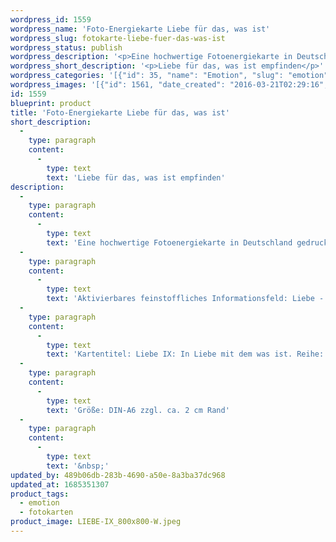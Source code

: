 ```yaml
---
wordpress_id: 1559
wordpress_name: 'Foto-Energiekarte Liebe für das, was ist'
wordpress_slug: fotokarte-liebe-fuer-das-was-ist
wordpress_status: publish
wordpress_description: '<p>Eine hochwertige Fotoenergiekarte in Deutschland gedruckt und in Handarbeit laminiert.  Sie ist in Postkartengröße (DIN-A6) gut zu transportieren und kann auch auf den Körper aufgelegt werden.</p><p>Aktivierbares feinstoffliches Informationsfeld: Liebe - Akzeptanz - ''Gleich''-Gültigkeit - Wissen: Das, was ist, akzeptieren und in Liebe damit sein. Situation, Zustände usw. annehmen und Liebe hierzu empfinden.</p><p>Kartentitel: Liebe IX: In Liebe mit dem was ist. Reihe: Liebe. Schwingung: Pink.</p><p>Größe: DIN-A6 zzgl. ca. 2 cm Rand<br />Andere Formate sind individuell für Sie innerhalb weniger Tage herstellbar. Bitte kontaktieren Sie uns hierfür unter <a href="mailto:info@elvedenverlag.de">info@elvedenverlag.de</a>.</p><p><a href="https://my.feenbaum.de/anwendung-energiebilder-foto-laminiert/">Anwendungshinweise</a>      <a href="https://my.feenbaum.de/produktinformationen-fotokarten/">Produktinformationen</a></p><p>&nbsp;</p>'
wordpress_short_description: '<p>Liebe für das, was ist empfinden</p>'
wordpress_categories: '[{"id": 35, "name": "Emotion", "slug": "emotion"}, {"id": 23, "name": "Fotokarten", "slug": "fotokarten"}]'
wordpress_images: '[{"id": 1561, "date_created": "2016-03-21T02:29:16", "date_created_gmt": "2016-03-21T00:29:16", "date_modified": "2016-03-21T02:29:16", "date_modified_gmt": "2016-03-21T00:29:16", "src": "https://my.feenbaum.de/wp-content/uploads/2016/03/LIEBE-IX_800x800-W.jpeg", "name": "LIEBE IX_800x800-W", "alt": ""}]'
id: 1559
blueprint: product
title: 'Foto-Energiekarte Liebe für das, was ist'
short_description:
  -
    type: paragraph
    content:
      -
        type: text
        text: 'Liebe für das, was ist empfinden'
description:
  -
    type: paragraph
    content:
      -
        type: text
        text: 'Eine hochwertige Fotoenergiekarte in Deutschland gedruckt und in Handarbeit laminiert.  Sie ist in Postkartengröße (DIN-A6) gut zu transportieren und kann auch auf den Körper aufgelegt werden.'
  -
    type: paragraph
    content:
      -
        type: text
        text: 'Aktivierbares feinstoffliches Informationsfeld: Liebe - Akzeptanz - ''Gleich''-Gültigkeit - Wissen: Das, was ist, akzeptieren und in Liebe damit sein. Situation, Zustände usw. annehmen und Liebe hierzu empfinden.'
  -
    type: paragraph
    content:
      -
        type: text
        text: 'Kartentitel: Liebe IX: In Liebe mit dem was ist. Reihe: Liebe. Schwingung: Pink.'
  -
    type: paragraph
    content:
      -
        type: text
        text: 'Größe: DIN-A6 zzgl. ca. 2 cm Rand'
  -
    type: paragraph
    content:
      -
        type: text
        text: '&nbsp;'
updated_by: 489b06db-283b-4690-a50e-8a3ba37dc968
updated_at: 1685351307
product_tags:
  - emotion
  - fotokarten
product_image: LIEBE-IX_800x800-W.jpeg
---
```

